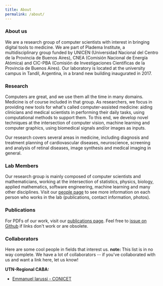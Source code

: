 ```yaml
---
title: About
permalink: /about/
---
```


### About us
We are a research group of computer scientists with interest in bringing digital tools to medicine. We are part of Pladema Institute, a multidisciplinary group funded by UNICEN (Universidad Nacional del Centro de la Provincia de Buenos Aires), CNEA (Comisión Nacional de Energía Atómica) and CIC-PBA (Comisión de Investigaciones Científicas de la Provincia de Buenos Aires). Our laboratory is located at the university campus in Tandil, Argentina, in a brand new building inaugurated in 2017.

### Research
Computers are great, and we use them all the time in many domains. Medicine is of course included in that group. As researchers, we focus in providing new tools for what's called computer-assisted medicine: aiding clinicians and medical scientists in performing their daily tasks, using computational methods to support them. To this end, we develop novel techniques at the intersection of computer vision, machine learning and computer graphics, using biomedical signals and/or images as inputs. 

Our research covers several areas in medicine, including diagnosis and treatment planning of cardiovascular diseases, neuroscience, screening and analysis of retinal diseases, image synthesis and medical imaging in general.


### Lab Members

Our research group is mainly composed of computer scientists and mathematicians, working at the intersection of statistics, physics, biology, applied mathematics, software engineering, machine learning and many other disciplines. Visit our [people page](http://yatiris.github.io/people/) to see more information on each person who works in the lab (publications, contact information, photos).


### Publications

For PDFs of our work, visit our [publications page](http://yatiris.github.io/publication/). Feel free to [issue on Github](https://github.com/yatiris/yatiris.github.io/issues) if links don't work or are obsolete.


### Collaborators

Here are some cool people in fields that interest us. **note:** This list is in no way complete. We have a lot of collaborators -- if you've collaborated with us and want a link here, let us know!

**UTN-Regional CABA:**
- [Emmanuel Iarussi - CONICET](http://www.emmanueliarussi.com/)


